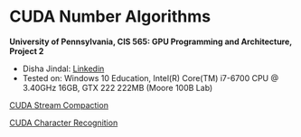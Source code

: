 CUDA Number Algorithms
======================

**University of Pennsylvania, CIS 565: GPU Programming and Architecture, Project 2**

* Disha Jindal: [Linkedin](https://www.linkedin.com/in/disha-jindal/)
* Tested on: Windows 10 Education, Intel(R) Core(TM) i7-6700 CPU @ 3.40GHz 16GB, GTX 222 222MB (Moore 100B Lab)

[CUDA Stream Compaction](https://github.com/DishaJindal/Project2-Number-Algorithms/edit/master/Project2-Stream-Compaction/README.md)

[CUDA Character Recognition](https://github.com/DishaJindal/Project2-Number-Algorithms/edit/master/Project2-Character-Recognition/README.md)
